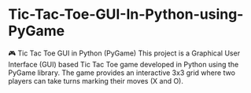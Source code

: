 # Tic-Tac-Toe-GUI-In-Python-using-PyGame
🎮 Tic Tac Toe GUI in Python (PyGame)  This project is a Graphical User Interface (GUI) based Tic Tac Toe game developed in Python using the PyGame library. The game provides an interactive 3x3 grid where two players can take turns marking their moves (X and O).
